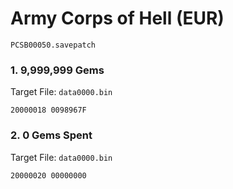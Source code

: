 #  Army Corps of Hell (EUR)

`PCSB00050.savepatch`

### 1. 9,999,999 Gems

Target File: `data0000.bin`

```
20000018 0098967F
```

### 2. 0 Gems Spent

Target File: `data0000.bin`

```
20000020 00000000
```

